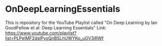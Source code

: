 # OnDeepLearningEssentials
This is repository for the YouTube Playlist called "On Deep Learning by Ian GoodFellow et al: Deep Learning Essentials"
Link: https://www.youtube.com/playlist?list=PLPeIMF2dslPysQnBSLhUWYKo_uGV3iRWf
